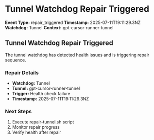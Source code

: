 # Tunnel Watchdog Repair Triggered

**Event Type:** repair_triggered
**Timestamp:** 2025-07-11T19:11:29.3NZ
**Watchdog:** Tunnel
**Context:** gpt-cursor-runner-tunnel


## Tunnel Watchdog Repair Triggered

The tunnel watchdog has detected health issues and is triggering repair sequence.

### Repair Details
- **Watchdog:** Tunnel
- **Tunnel:** gpt-cursor-runner-tunnel
- **Trigger:** Health check failure
- **Timestamp:** 2025-07-11T19:11:29.3NZ

### Next Steps
1. Execute repair-tunnel.sh script
2. Monitor repair progress
3. Verify health after repair


